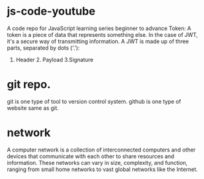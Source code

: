 # js-code-youtube
A code repo for JavaScript learning series beginner to advance
Token: A token is a piece of data that represents something else. In the case of JWT, it's a secure way of transmitting information.
A JWT is made up of three parts, separated by dots ('.'):
1. Header 2. Payload 3.Signature
# git repo.
git is one type of tool to version control system.
github is one type of website same as git.
# network
A computer network is a collection of interconnected computers and other devices that communicate with each other to share resources and information. These networks can vary in size, complexity, and function, ranging from small home networks to vast global networks like the Internet.
